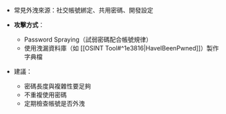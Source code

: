 - 常見外洩來源：社交帳號綁定、共用密碼、開發設定
    
- **攻擊方式**：
    
    - Password Spraying（試弱密碼配合帳號規律）
    - 使用洩漏資料庫（如 [[OSINT Tool#^1e3816|HaveIBeenPwned]]）製作字典檔
        
- 建議：
    
    - 密碼長度與複雜性要足夠
    - 不重複使用密碼
    - 定期檢查帳號是否外洩